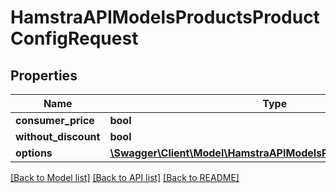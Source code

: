 # HamstraAPIModelsProductsProductConfigRequest

## Properties
Name | Type | Description | Notes
------------ | ------------- | ------------- | -------------
**consumer_price** | **bool** |  | [optional] 
**without_discount** | **bool** |  | [optional] 
**options** | [**\Swagger\Client\Model\HamstraAPIModelsProductsOptionConfig[]**](HamstraAPIModelsProductsOptionConfig.md) |  | [optional] 

[[Back to Model list]](../README.md#documentation-for-models) [[Back to API list]](../README.md#documentation-for-api-endpoints) [[Back to README]](../README.md)


